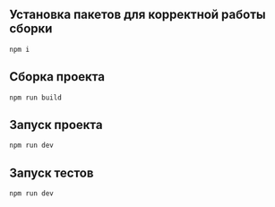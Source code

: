 
## Установка пакетов для корректной работы сборки
```
npm i 
```

## Сборка проекта
```
npm run build
```

## Запуск проекта
```
npm run dev
```

## Запуск тестов
```
npm run dev
```